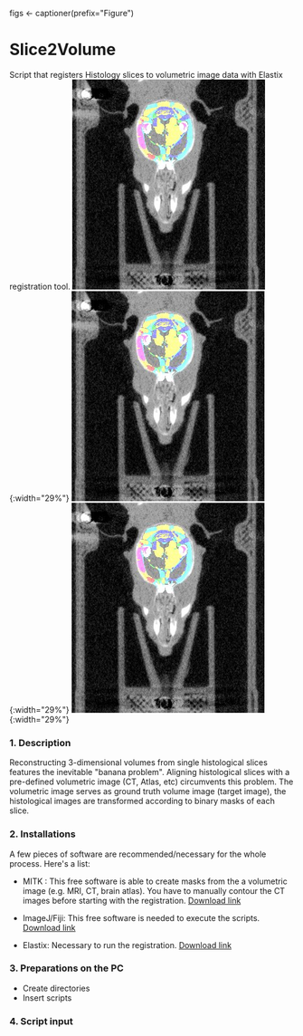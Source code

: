 figs <- captioner(prefix="Figure")

# Slice2Volume
Script that registers Histology slices to volumetric image data with Elastix registration tool.
![Overlay of co-aligned brain Atlas and DAPI-staining](/imgs/CT_vs_Atlas.jpg){:width="29%"}
![Overlay of co-aligned brain Atlas and DAPI-staining](/imgs/CT_vs_Atlas.jpg){:width="29%"}
![Overlay of co-aligned brain Atlas and DAPI-staining](/imgs/CT_vs_Atlas.jpg){:width="29%"}

### 1. Description

Reconstructing 3-dimensional volumes from single histological slices features the inevitable "banana problem". Aligning histological slices with a pre-defined volumetric image (CT, Atlas, etc) circumvents this problem.
The volumetric image serves as ground truth volume image (target image), the histological images are transformed according to binary masks of each slice. 


### 2. Installations

A few pieces of software are recommended/necessary for the whole process. Here's a list:
* MITK :
This free software is able to create masks from the a volumetric image (e.g. MRI, CT, brain atlas). You have to manually contour the CT images before starting with the registration. [Download link](www.mitk.org/wiki/Downloads)

* ImageJ/Fiji:
This free software is needed to execute the scripts. [Download link](www.imagej.net/Downloads)

* Elastix:
Necessary to run the registration. [Download link](elastix.isi.uu.nl)

### 3. Preparations on the PC
* Create directories
* Insert scripts

### 4. Script input
